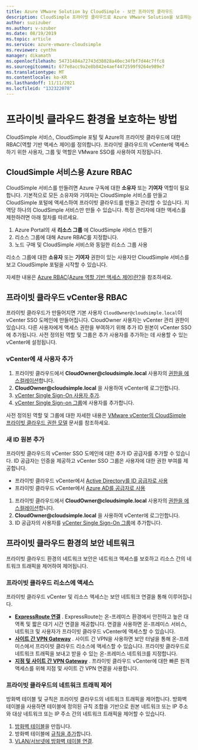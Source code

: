 ```yaml
---
title: Azure VMware Solution by CloudSimple - 보안 프라이빗 클라우드
description: CloudSimple 프라이빗 클라우드로 Azure VMware Solution을 보호하는 방법을 설명합니다.
author: suzizuber
ms.author: v-szuber
ms.date: 08/19/2019
ms.topic: article
ms.service: azure-vmware-cloudsimple
ms.reviewer: cynthn
manager: dikamath
ms.openlocfilehash: 54731484a72743d38028a40ec34fbf7d44c7ffc8
ms.sourcegitcommit: 677e8acc9a2e8b842e4aef4472599f9264e989e7
ms.translationtype: MT
ms.contentlocale: ko-KR
ms.lasthandoff: 11/11/2021
ms.locfileid: "132322078"
---
```

# <a name="how-to-secure-your-private-cloud-environment"></a>프라이빗 클라우드 환경을 보호하는 방법

CloudSimple 서비스, CloudSimple 포털 및 Azure의 프라이빗 클라우드에 대한 RBAC(역할 기반 액세스 제어)를 정의합니다.  프라이빗 클라우드의 vCenter에 액세스하기 위한 사용자, 그룹 및 역할은 VMware SSO를 사용하여 지정됩니다.  

## <a name="azure-rbac-for-cloudsimple-service"></a>CloudSimple 서비스용 Azure RBAC

CloudSimple 서비스를 만들려면 Azure 구독에 대한 **소유자** 또는 **기여자** 역할이 필요합니다.  기본적으로 모든 소유자와 기여자는 CloudSimple 서비스를 만들고 CloudSimple 포털에 액세스하여 프라이빗 클라우드를 만들고 관리할 수 있습니다.  지역당 하나의 CloudSimple 서비스만 만들 수 있습니다.  특정 관리자에 대한 액세스를 제한하려면 아래 절차를 따르세요.

1. Azure Portal의 새 **리소스 그룹** 에 CloudSimple 서비스 만들기
2. 리소스 그룹에 대해 Azure RBAC를 지정합니다.
3. 노드 구매 및 CloudSimple 서비스와 동일한 리소스 그룹 사용

리소스 그룹에 대한 **소유자** 또는 **기여자** 권한이 있는 사용자만 CloudSimple 서비스를 보고 CloudSimple 포털을 시작할 수 있습니다.

자세한 내용은 [Azure RBAC(Azure 역할 기반 액세스 제어)란?](../role-based-access-control/overview.md)을 참조하세요.

## <a name="rbac-for-private-cloud-vcenter"></a>프라이빗 클라우드 vCenter용 RBAC

프라이빗 클라우드가 만들어지면 기본 사용자 `CloudOwner@cloudsimple.local`이 vCenter SSO 도메인에 만들어집니다.  CloudOwner 사용자는 vCenter 관리 권한이 있습니다. 다른 사용자에게 액세스 권한을 부여하기 위해 추가 ID 원본이 vCenter SSO에 추가됩니다.  사전 정의된 역할 및 그룹은 추가 사용자를 추가하는 데 사용할 수 있는 vCenter에 설정됩니다.

### <a name="add-new-users-to-vcenter"></a>vCenter에 새 사용자 추가

1. 프라이빗 클라우드에서 **CloudOwner\@cloudsimple.local** 사용자의 [권한을 에스컬레이션](escalate-private-cloud-privileges.md)합니다.
2. **CloudOwner\@cloudsimple.local** 을 사용하여 vCenter에 로그인합니다.
3. [vCenter Single Sign-On 사용자 추가](https://docs.vmware.com/en/VMware-vSphere/5.5/com.vmware.vsphere.security.doc/GUID-72BFF98C-C530-4C50-BF31-B5779D2A4BBB.html).
4. [vCenter Single Sign-on 그룹](https://docs.vmware.com/en/VMware-vSphere/5.5/com.vmware.vsphere.security.doc/GUID-CDEA6F32-7581-4615-8572-E0B44C11D80D.html)에 사용자를 추가합니다.

사전 정의된 역할 및 그룹에 대한 자세한 내용은 [VMware vCenter의 CloudSimple 프라이빗 클라우드 권한 모델](learn-private-cloud-permissions.md) 문서를 참조하세요.

### <a name="add-new-identity-sources"></a>새 ID 원본 추가

프라이빗 클라우드의 vCenter SSO 도메인에 대한 추가 ID 공급자를 추가할 수 있습니다.  ID 공급자는 인증을 제공하고 vCenter SSO 그룹은 사용자에 대한 권한 부여를 제공합니다.

* 프라이빗 클라우드 vCenter에서 [Active Directory를 ID 공급자로 사용](set-vcenter-identity.md)
* 프라이빗 클라우드 vCenter에서 [Azure AD를 공급자로 사용](azure-ad.md)

1. 프라이빗 클라우드에서 **CloudOwner\@cloudsimple.local** 사용자의 [권한을 에스컬레이션](escalate-private-cloud-privileges.md)합니다.
2. **CloudOwner\@cloudsimple.local** 을 사용하여 vCenter에 로그인합니다.
3. ID 공급자의 사용자를 [vCenter Single Sign-On 그룹](https://docs.vmware.com/en/VMware-vSphere/5.5/com.vmware.vsphere.security.doc/GUID-CDEA6F32-7581-4615-8572-E0B44C11D80D.html)에 추가합니다.

## <a name="secure-network-on-your-private-cloud-environment"></a>프라이빗 클라우드 환경의 보안 네트워크

프라이빗 클라우드 환경의 네트워크 보안은 네트워크 액세스를 보호하고 리소스 간의 네트워크 트래픽을 제어하여 제어됩니다.

### <a name="access-to-private-cloud-resources"></a>프라이빗 클라우드 리소스에 액세스

프라이빗 클라우드 vCenter 및 리소스 액세스는 보안 네트워크 연결을 통해 이루어집니다.

* **[ExpressRoute 연결](on-premises-connection.md)** . ExpressRoute는 온-프레미스 환경에서 안전하고 높은 대역폭 및 짧은 대기 시간 연결을 제공합니다.  연결을 사용하면 온-프레미스 서비스, 네트워크 및 사용자가 프라이빗 클라우드 vCenter에 액세스할 수 있습니다.
* **[사이트 간 VPN Gateway](vpn-gateway.md)** . 사이트 간 VPN을 사용하면 보안 터널을 통해 온-프레미스에서 프라이빗 클라우드 리소스에 액세스할 수 있습니다.  프라이빗 클라우드로 네트워크 트래픽을 보내고 받을 수 있는 온-프레미스 네트워크를 지정합니다.
* **[지점 및 사이트 간 VPN Gateway](vpn-gateway.md#set-up-a-site-to-site-vpn-gateway)** . 프라이빗 클라우드 vCenter에 대한 빠른 원격 액세스를 위해 지점 및 사이트 간 VPN 연결을 사용합니다.

### <a name="control-network-traffic-in-private-cloud"></a>프라이빗 클라우드의 네트워크 트래픽 제어

방화벽 테이블 및 규칙은 프라이빗 클라우드의 네트워크 트래픽을 제어합니다.  방화벽 테이블을 사용하면 테이블에 정의된 규칙 조합을 기반으로 원본 네트워크 또는 IP 주소와 대상 네트워크 또는 IP 주소 간의 네트워크 트래픽을 제어할 수 있습니다.

1. [방화벽 테이블](firewall.md#add-a-new-firewall-table)을 만듭니다.
2. 방화벽 테이블에 [규칙을 추가](firewall.md#create-a-firewall-rule)합니다.
3. [VLAN/서브넷에 방화벽 테이블 연결](firewall.md#attach-vlans-subnet).
